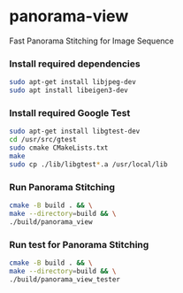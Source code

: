 # panorama-view
Fast Panorama Stitching for Image Sequence

### Install required dependencies
```bash
sudo apt-get install libjpeg-dev
sudo apt install libeigen3-dev
```

### Install required Google Test
```bash
sudo apt-get install libgtest-dev
cd /usr/src/gtest
sudo cmake CMakeLists.txt
make
sudo cp ./lib/libgtest*.a /usr/local/lib
```

### Run Panorama Stitching
```bash
cmake -B build . && \
make --directory=build && \
./build/panorama_view
```

### Run test for Panorama Stitching
```bash
cmake -B build . && \
make --directory=build && \
./build/panorama_view_tester
```